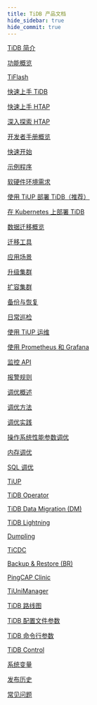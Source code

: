 ```yaml
---
title: TiDB 产品文档
hide_sidebar: true
hide_commit: true
---
```


<LearningPathContainer platform="tidb" title="TiDB" subTitle="TiDB 是 PingCAP 公司自主设计、研发的开源分布式关系型数据库。您可以在这里查看概念介绍、操作指南、应用开发、参考等产品文档。">

<LearningPath label="了解" icon="cloud1">

[TiDB 简介](https://docs.pingcap.com/zh/tidb/v7.3/overview)

[功能概览](https://docs.pingcap.com/zh/tidb/v7.3/basic-features)

[TiFlash](https://docs.pingcap.com/zh/tidb/v7.3/tiflash-overview)

</LearningPath>

<LearningPath label="试用" icon="cloud5">

[快速上手 TiDB](https://docs.pingcap.com/zh/tidb/v7.3/quick-start-with-tidb)

[快速上手 HTAP](https://docs.pingcap.com/zh/tidb/v7.3/quick-start-with-htap)

[深入探索 HTAP](https://docs.pingcap.com/zh/tidb/v7.3/explore-htap)

</LearningPath>

<LearningPath label="开发" icon="doc8">

[开发者手册概览](https://docs.pingcap.com/zh/tidb/v7.3/dev-guide-overview)

[快速开始](https://docs.pingcap.com/zh/tidb/v7.3/dev-guide-build-cluster-in-cloud)

[示例程序](https://docs.pingcap.com/zh/tidb/v7.3/dev-guide-sample-application-spring-boot)

</LearningPath>

<LearningPath label="部署" icon="deploy">

[软硬件环境需求](https://docs.pingcap.com/zh/tidb/v7.3/hardware-and-software-requirements)

[使用 TiUP 部署 TiDB（推荐）](https://docs.pingcap.com/zh/tidb/v7.3/production-deployment-using-tiup)

[在 Kubernetes 上部署 TiDB](https://docs.pingcap.com/zh/tidb-in-kubernetes/stable)

</LearningPath>

<LearningPath label="迁移" icon="cloud3">

[数据迁移概览](https://docs.pingcap.com/zh/tidb/v7.3/migration-overview)

[迁移工具](https://docs.pingcap.com/zh/tidb/v7.3/migration-tools)

[应用场景](https://docs.pingcap.com/zh/tidb/v7.3/migrate-aurora-to-tidb)

</LearningPath>

<LearningPath label="运维" icon="maintain">

[升级集群](https://docs.pingcap.com/zh/tidb/v7.3/upgrade-tidb-using-tiup)

[扩容集群](https://docs.pingcap.com/zh/tidb/v7.3/scale-tidb-using-tiup)

[备份与恢复](https://docs.pingcap.com/zh/tidb/v7.3/backup-and-restore-overview)

[日常巡检](https://docs.pingcap.com/zh/tidb/v7.3/daily-check)

[使用 TiUP 运维](https://docs.pingcap.com/zh/tidb/v7.3/maintain-tidb-using-tiup)

</LearningPath>

<LearningPath label="监控" icon="cloud6">

[使用 Prometheus 和 Grafana](https://docs.pingcap.com/zh/tidb/v7.3/tidb-monitoring-framework)

[监控 API](https://docs.pingcap.com/zh/tidb/v7.3/tidb-monitoring-api)

[报警规则](https://docs.pingcap.com/zh/tidb/v7.3/alert-rules)

</LearningPath>

<LearningPath label="调优" icon="tidb-cloud-tune">

[调优概述](https://docs.pingcap.com/zh/tidb/v7.3/performance-tuning-overview)

[调优方法](https://docs.pingcap.com/zh/tidb/v7.3/performance-tuning-methods)

[调优实践](https://docs.pingcap.com/zh/tidb/v7.3/performance-tuning-practices)

[操作系统性能参数调优](https://docs.pingcap.com/zh/tidb/v7.3/tune-operating-system)

[内存调优](https://docs.pingcap.com/zh/tidb/v7.3/configure-memory-usage)

[SQL 调优](https://docs.pingcap.com/zh/tidb/v7.3/sql-tuning-overview)

</LearningPath>

<LearningPath label="工具" icon="doc7">

[TiUP](https://docs.pingcap.com/zh/tidb/v7.3/tiup-overview)

[TiDB Operator](https://docs.pingcap.com/zh/tidb/v7.3/tidb-operator-overview)

[TiDB Data Migration (DM)](https://docs.pingcap.com/zh/tidb/v7.3/dm-overview)

[TiDB Lightning](https://docs.pingcap.com/zh/tidb/v7.3/tidb-lightning-overview)

[Dumpling](https://docs.pingcap.com/zh/tidb/v7.3/dumpling-overview)

[TiCDC](https://docs.pingcap.com/zh/tidb/v7.3/ticdc-overview)

[Backup & Restore (BR)](https://docs.pingcap.com/zh/tidb/v7.3/backup-and-restore-overview)

[PingCAP Clinic](https://docs.pingcap.com/zh/tidb/v7.3/clinic-introduction)

[TiUniManager](https://docs.pingcap.com/zh/tidb/v7.3/tiunimanager-overview)

</LearningPath>

<LearningPath label="参考" icon="cloud-dev">

[TiDB 路线图](https://docs.pingcap.com/zh/tidb/dev/tidb-roadmap)

[TiDB 配置文件参数](https://docs.pingcap.com/zh/tidb/v7.3/tidb-configuration-file)

[TiDB 命令行参数](https://docs.pingcap.com/zh/tidb/v7.3/command-line-flags-for-tidb-configuration)

[TiDB Control](https://docs.pingcap.com/zh/tidb/v7.3/tidb-control)

[系统变量](https://docs.pingcap.com/zh/tidb/v7.3/system-variables)

[发布历史](https://docs.pingcap.com/zh/tidb/v7.3/release-notes)

[常见问题](https://docs.pingcap.com/zh/tidb/v7.3/faq-overview)

</LearningPath>

</LearningPathContainer>
